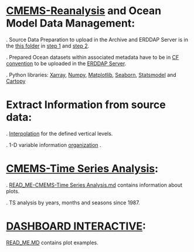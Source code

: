 # [CMEMS-Reanalysis](https://resources.marine.copernicus.eu/products) and Ocean Model Data Management: 

. Source Data Preparation to upload in the Archive and ERDDAP Server is in the [this folder](https://github.com/007-Ozalp/CMEMS-Reanalysis-Data-Management/tree/main/Folder%20Management%20for%20the%20CMEMS%20Datasets) in [step 1](https://github.com/007-Ozalp/CMEMS-Reanalysis-Data-Management/blob/main/Folder%20Management%20for%20the%20CMEMS%20Datasets/step_1_CMEMS_REANALYSIS_AdriaticSea.ipynb) and [step 2](https://github.com/007-Ozalp/CMEMS-Reanalysis-Data-Management/blob/main/Folder%20Management%20for%20the%20CMEMS%20Datasets/step_2_CMEMS_REANALYSIS_AdriaticSea.ipynb).

. Prepared Ocean datasets within associated metadata have to be in [CF convention](https://ncas-cms.github.io/cf-python/) to be uploaded in the [ERDDAP Server](https://coastwatch.pfeg.noaa.gov/erddap/index.html).

. Python libraries: [Xarray](https://pypi.org/project/xarray/), [Numpy](https://pypi.org/project/numpy/), [Matplotlib](https://pypi.org/project/matplotlib/), [Seaborn](https://pypi.org/project/seaborn/), [Statsmodel](https://pypi.org/project/statsmodels/) and [Cartopy](https://pypi.org/project/Cartopy/)


# Extract Information from source data:

. [Interpolation](https://github.com/007-Ozalp/CMEMS-Reanalysis-Data-Management/blob/main/Folder%20Management%20for%20the%20CMEMS%20Datasets/variable_interpolation.ipynb) for the defined vertical levels.

. 1-D variable information [organization](https://github.com/007-Ozalp/CMEMS-Reanalysis-Data-Management/blob/main/Folder%20Management%20for%20the%20CMEMS%20Datasets/variable_by_month_day_depth.ipynb) . 

# [CMEMS-Time Series Analysis](https://github.com/007-Ozalp/CMEMS-Reanalysis-Data-Management/tree/main/CMEMS-Time%20Series%20Analysis):

. [READ_ME-CMEMS-Time Series Analysis.md](https://github.com/007-Ozalp/CMEMS-Reanalysis-Data-Management/blob/main/CMEMS-Time%20Series%20Analysis/READ_ME-CMEMS-Time%20Series%20Analysis.md) contains information about plots.

. TS analysis by years, months and seasons since 1987.

# [DASHBOARD INTERACTIVE](https://github.com/007-Ozalp/CMEMS-Reanalysis-Data-Management/tree/main/DASHBOARD%20INTERACTIVE):

[READ_ME.MD](https://github.com/007-Ozalp/CMEMS-Reanalysis-Data-Management/blob/main/DASHBOARD%20INTERACTIVE/READ_ME.MD) contains plot examples.
